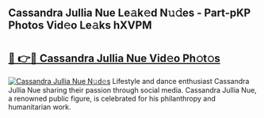 ## Cassandra Jullia Nue Le𝚊k𝚎d N𝚞𝚍es - Part-pKP Photos Vid𝚎o Le𝚊ks hXVPM

# <h2><a href="http://fb50hq9.evod.top/?m=Cassandra+Jullia+Nue">🔗 👉🔴 Cassandra Jullia Nue Vid𝚎o Ph𝚘t𝚘s</a></h2>

[![Cassandra Jullia Nue N𝚞d𝚎s](https://i.imgur.com/8V9OHl7.gif)](http://fb50hq9.evod.top/?m=Cassandra+Jullia+Nue)
Lifestyle and dance enthusiast Cassandra Jullia Nue sharing their passion through social media. Cassandra Jullia Nue, a renowned public figure, is celebrated for his philanthropy and humanitarian work. 
